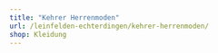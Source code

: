 ```yaml
---
title: "Kehrer Herrenmoden"
url: /leinfelden-echterdingen/kehrer-herrenmoden/
shop: Kleidung
---
```

